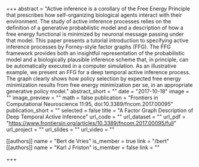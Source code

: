 +++
abstract = "Active inference is a corollary of the Free Energy Principle that prescribes how self-organizing biological agents interact with their environment. The study of active inference processes relies on the definition of a generative probabilistic model and a description of how a free energy functional is minimized by neuronal message passing under that model. This paper presents a tutorial introduction to specifying active inference processes by Forney-style factor graphs (FFG). The FFG framework provides both an insightful representation of the probabilistic model and a biologically plausible inference scheme that, in principle, can be automatically executed in a computer simulation. As an illustrative example, we present an FFG for a deep temporal active inference process. The graph clearly shows how policy selection by expected free energy minimization results from free energy minimization per se, in an appropriate generative policy model."
abstract_short = ""
date = "2017-10-18"
image = ""
image_preview = ""
math = false
publication = "Frontiers in Computational Neuroscience 11:95, doi:10.3389/fncom.2017.00095"
publication_short = ""
selected = false
title = "A Factor Graph Description of Deep Temporal Active Inference"
url_code = ""
url_dataset = ""
url_pdf = "https://www.frontiersin.org/articles/10.3389/fncom.2017.00095/full"
url_project = ""
url_slides = ""
url_video = ""

[[authors]]
    name = "Bert de Vries"
    is_member = true
    link = "/bert"
[[authors]]
    name = "Karl J Friston"
    is_member = false
    link = ""

+++
